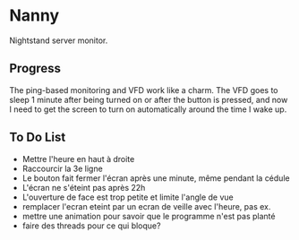 # Nanny

Nightstand server monitor.

## Progress

The ping-based monitoring and VFD work like a charm. The VFD goes to sleep 1 minute after being turned on or after the button is pressed, and now I need to get the screen to turn on automatically around the time I wake up.

## To Do List

 - Mettre l'heure en haut à droite
 - Raccourcir la 3e ligne
 - Le bouton fait fermer l'écran après une minute, même pendant la cédule
 - L'écran ne s'éteint pas après 22h
 - L'ouverture de face est trop petite et limite l'angle de vue
 - remplacer l'ecran eteint par un ecran de veille avec l'heure, pas ex.
 - mettre une animation pour savoir que le programme n'est pas planté
 - faire des threads pour ce qui bloque?
